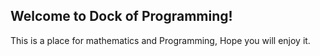 ## Welcome to Dock of Programming!

This is a place for mathematics and Programming, Hope you will enjoy it.
